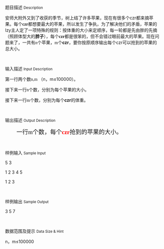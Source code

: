 <div class="panel panel-default">
<div class="area-title">
<span>
题目描述
<small>Description</small>
</span></div>
<div class="panel-body">

<p style=""><span style="">安师大附外又到了收获的季节，树上结了许多苹果，</span><span style="">现在</span><span style="">有很多个czr都来摘苹果。每个<span style="font-family: 'Times New Roman';"><strong>czr</strong></span>都想要最大的苹果，所以发生了争执，为了解决他们的矛盾，</span><span style="">苹果的lzy主人</span><span style="">定了一项特殊的规则</span><span style="">：</span><span style="">按体重的大小来定顺序，每一轮都是先由胖的先摘（照顾体型大的<strong>胖子</strong>），每个<strong><span style="font-family: 'Times New Roman';">czr</span></strong>都是很笨的，但不会错过眼前最大的苹果。现在问题来了，一共有<span style="font-family: Times New Roman;">n</span><span style="">个苹果，</span><span style="font-family: Times New Roman;">m</span><span style="">个<strong><span style="">czr</span></strong>，要你按</span></span><span style="">原顺序</span><span style="">输出每个czr可以抢到的苹果的总大小。</span></p><p><br></p>

</div>
</div>

<div class="panel panel-default">
<div class="area-title">
<span>
输入描述
<small>Input Description</small>
</span></div>
<div class="panel-body">
<p style=""><span style="">第一行两个数<span style="font-family: Times New Roman;">n,m </span></span><span style="">（</span><span style="">n</span><span style="">，</span><span style="">m</span><span style="">≤</span><span style="">100000</span><span style="">）</span><span style="">。</span></p><p style=""><span style="">接下来一行<span style="font-family: Times New Roman;">n</span><span style="">个数，分别为每个苹果的大小。</span></span></p><p style=""><span style="">接下来一行<span style="font-family: Times New Roman;">m</span><span style="">个数，分别为每个<strong><span style="">czr</span></strong>的体重。</span></span></p><p><br></p>

</div>
</div>
<div  class="panel panel-default">
<div class="area-title">
<span>
输出描述
<small>Output Description</small>
</span></div>
<div class="panel-body">

<p style="text-indent:37px"><span style=";font-family:&#39;Times New Roman&#39;;font-size:19px">一行<span style="font-family:Times New Roman">m</span><span style="font-family:宋体">个数，每个<strong><span style="font-family: 宋体; font-size: 19px; color: rgb(255, 0, 0);">czr</span></strong>抢到的苹果的大小。</span></span></p><p><br/></p>

</div>
</div>


<div class="panel panel-default">
<div class="area-title">
<span>
样例输入
<small>Sample Input</small>
</span></div>
<div class="panel-body">
<p><span style="">5 3</span></p><p><span style="">1 2 3 4 5</span></p><p><span style="">1 2 3</span></p><p><br></p>

</div>
</div>

<div class="panel panel-default">
<div class="area-title">
<span>
样例输出
<small>Sample Output</small>
</span></div>
<div class="panel-body">
<p><span style="">3 5 7</span></p><p><br></p>

</div>
</div>

<div class="panel panel-default">
<div class="area-title">
<span>
数据范围及提示
<small>Data Size & Hint</small>
</span></div>
<div class="panel-body">
<p><span style="">n</span><span style="">，</span><span style="">m</span><span style="">≤</span><span style="">100000</span></p><p><br></p>
</div>
</div>